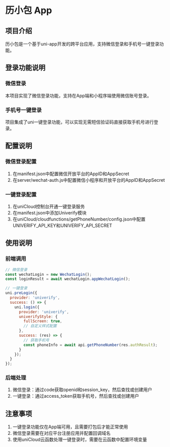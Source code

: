 # 历小包 App

## 项目介绍

历小包是一个基于uni-app开发的跨平台应用，支持微信登录和手机号一键登录功能。

## 登录功能说明

### 微信登录

本项目实现了微信登录功能，支持在App端和小程序端使用微信账号登录。

### 手机号一键登录

项目集成了uni一键登录功能，可以实现无需短信验证码直接获取手机号进行登录。

## 配置说明

### 微信登录配置

1. 在manifest.json中配置微信开放平台的AppID和AppSecret
2. 在server/wechat-auth.js中配置微信小程序和开放平台的AppID和AppSecret

### 一键登录配置

1. 在uniCloud控制台开通一键登录服务
2. 在manifest.json中添加Univerify模块
3. 在uniCloud/cloudfunctions/getPhoneNumber/config.json中配置UNIVERIFY_API_KEY和UNIVERIFY_API_SECRET

## 使用说明

### 前端调用

```javascript
// 微信登录
const wechatLogin = new WechatLogin();
const loginResult = await wechatLogin.appWechatLogin();

// 一键登录
uni.preLogin({
  provider: 'univerify',
  success: () => {
    uni.login({
      provider: 'univerify',
      univerifyStyle: {
        fullScreen: true,
        // 自定义样式配置
      },
      success: (res) => {
        // 获取手机号
        const phoneInfo = await api.getPhoneNumber(res.authResult);
      }
    });
  }
});
```

### 后端处理

1. 微信登录：通过code获取openid和session_key，然后查找或创建用户
2. 一键登录：通过access_token获取手机号，然后查找或创建用户

## 注意事项

1. 一键登录功能仅在App端可用，且需要打包后才能正常使用
2. 微信登录需要在对应平台注册应用并配置回调域名
3. 使用uniCloud云函数处理一键登录时，需要在云函数中配置环境变量
